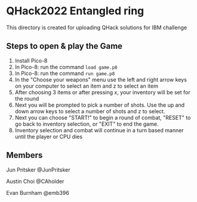 # QHack2022 Entangled ring
This directory is created for uploading QHack solutions for IBM challenge

## Steps to open & play the Game
1. Install Pico-8
2. In Pico-8: run the command `load game.p8`
4. In Pico-8: run the command `run game.p8`
5. In the "Choose your weapons" menu use the left and right arrow keys on your computer to select an item and z to select an item
6. After choosing 3 items or after pressing x, your inventory will be set for the round
7. Next you will be prompted to pick a number of shots. Use the up and down arrow keys to select a number of shots and z to select.
8. Next you can choose "START!" to begin a round of combat, "RESET" to go back to inventory selection, or "EXIT" to end the game.
9. Inventory selection and combat will continue in a turn based manner until the player or CPU dies

## Members
Jun Pritsker @JunPritsker 

Austin Choi @CAholder 

Evan Burnham @emb396
